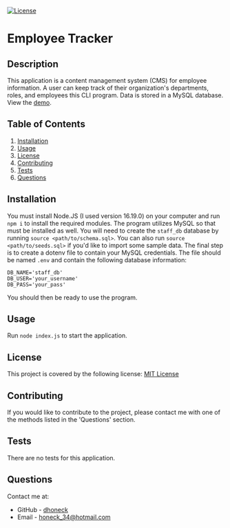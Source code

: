 [![License](https://img.shields.io/badge/License-MIT-yellow.svg)](https://opensource.org/licenses/MIT)
# Employee Tracker

## Description
This application is a content management system (CMS) for employee information. A user can keep track of their organization's departments, roles, and employees this CLI program. Data is stored in a MySQL database. View the [demo](https://drive.google.com/file/d/1FMxvfpumxzW_l31AFT5GE5h0bogCSW_F/view).

## Table of Contents
1. [Installation](#installation)
2. [Usage](#usage)
3. [License](#license)
4. [Contributing](#contributing)
5. [Tests](#tests)
6. [Questions](#questions)

## Installation
You must install Node.JS (I used version 16.19.0) on your computer and run `npm i` to install the required modules. The program utilizes MySQL so that must be installed as well. You will need to create the `staff_db` database by running `source <path/to/schema.sql>`. You can also run `source <path/to/seeds.sql>` if you'd like to import some sample data. The final step is to create a dotenv file to contain your MySQL credentials. The file should be named `.env` and contain the following database information: 
```
DB_NAME='staff_db'
DB_USER='your_username' 
DB_PASS='your_pass'
``` 

You should then be ready to use the program.

## Usage
Run `node index.js` to start the application.

## License
This project is covered by the following license: [MIT License](https://opensource.org/licenses/MIT)

## Contributing
If you would like to contribute to the project, please contact me with one of the methods listed in the 'Questions' section.

## Tests
There are no tests for this application.

## Questions
Contact me at:
* GitHub - [dhoneck](https://github.com/dhoneck)
* Email - honeck_34@hotmail.com

